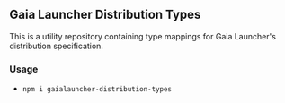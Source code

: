 ## Gaia Launcher Distribution Types

This is a utility repository containing type mappings for Gaia Launcher's distribution specification.

### Usage

* `npm i gaialauncher-distribution-types`